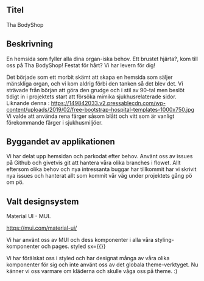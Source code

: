 ## Titel

Tha BodyShop

## Beskrivning

En hemsida som fyller alla dina organ-iska behov. Ett brustet hjärta?, kom till oss på Tha BodyShop! Festat för hårt? Vi har levern för dig!

Det började som ett morbit skämt att skapa en hemsida som säljer mänskliga organ, och vi kom aldrig förbi den tanken så det blev det. Vi strävade från början att göra den grudge och i stil av 90-tal men beslöt tidigt in i projektets start att försöka mimika sjukhusrelaterade sidor. Liknande denna : https://149842033.v2.pressablecdn.com/wp-content/uploads/2019/02/free-bootstrap-hospital-templates-1000x750.jpg
Vi valde att använda rena färger såsom blått och vitt som är vanligt förekommande färger i sjukhusmiljöer.

## Byggandet av applikationen

Vi har delat upp hemsidan och parkodat efter behov. Använt oss av issues på Github och givetvis git att hantera våra olika branches i flowet.
Allt eftersom olika behov och nya intressanta buggar har tillkommit har vi skrivit nya issues och hanterat allt som kommit vår väg under projektets gång pö om pö.

## Valt designsystem

Material UI - MUI.

https://mui.com/material-ui/

Vi har använt oss av MUI och dess komponenter i alla våra styling-komponenter och pages.
<Box> <Container> <Grid> <Card> <Hidden> <Typography> <Textfield> <ListItem> <Snackbar> <AlertDialog> <Stack> styled sx={{}}

Vi har förälskat oss i styled och har designat många av våra olika komponenter för sig och inte använt oss av det globala theme-verktyget. Nu känner vi oss varmare om kläderna och skulle våga oss på theme. :)
